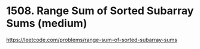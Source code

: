 # 1508. Range Sum of Sorted Subarray Sums (medium)

https://leetcode.com/problems/range-sum-of-sorted-subarray-sums
